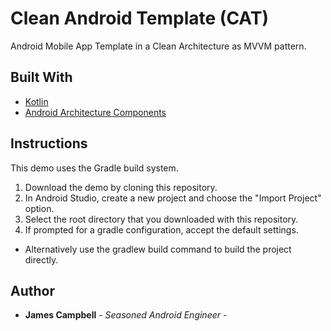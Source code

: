 # Clean Android Template (CAT)
Android Mobile App Template in a Clean Architecture as MVVM pattern.

## Built With
* [Kotlin](https://kotlinlang.org/)
* [Android Architecture Components](https://developer.android.com/topic/libraries/architecture)

## Instructions
This demo uses the Gradle build system.

1. Download the demo by cloning this repository.
2. In Android Studio, create a new project and choose the "Import Project" option.
3. Select the root directory that you downloaded with this repository.
4. If prompted for a gradle configuration, accept the default settings.
- Alternatively use the gradlew build command to build the project directly.

## Author
* **James Campbell** - *Seasoned Android Engineer* -